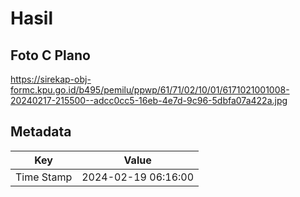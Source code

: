 # Hasil

## Foto C Plano

https://sirekap-obj-formc.kpu.go.id/b495/pemilu/ppwp/61/71/02/10/01/6171021001008-20240217-215500--adcc0cc5-16eb-4e7d-9c96-5dbfa07a422a.jpg


## Metadata

| Key        | Value               |
| ---------- | ------------------- |
| Time Stamp | 2024-02-19 06:16:00 |



